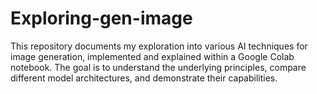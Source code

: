 # Exploring-gen-image
This repository documents my exploration into various AI techniques for image generation, implemented and explained within a Google Colab notebook. The goal is to understand the underlying principles, compare different model architectures, and demonstrate their capabilities.
